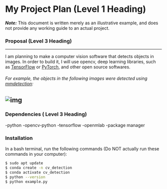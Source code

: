 # **My Project Plan (Level 1 Heading)**
***Note:***  This document is written merely as an illustrative example, and does not provide
any working guide to an actual project.

### **Proposal (Level 3 Heading)**
---
I am planning to make a computer vision software that detects objects in images.
In order to build it, I will use opencv, deep learning libraries, such as [TensorFlow](https://www.tensorflow.org/?hl=ko)
or [PyTorch](https://pytorch.org/), and other open source softwares.

###### For example, the objects in the following images were detected using [mmdetection](https://github.com/open-mmlab/mmdetection):
![img](https://user-images.githubusercontent.com/12907710/137271636-56ba1cd2-b110-4812-8221-b4c120320aa9.png)
---
### **Dependencies ( Level 3 Heading)**
-python
-opencv-python
-tensorflow
-openmlab
-package manager

### **Installation**
In a bash terminal, run the following commands (Do NOT actually run these commands in
your computer):
```sh
$ sudo apt update
$ conda create -n cv_detection
$ conda activate cv_detection
$ python --version
$ python example.py
```
